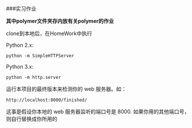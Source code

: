 ###实习作业

**其中polymer文件夹存内放有关polymer的作业**

clone到本地后，在HomeWork中执行

Python 2.x:
```
python -m SimpleHTTPServer
```

Python 3.x:
```
python -m http.server 
```

运行本项目的最终版本来检测你的 web 服务器。如：
```
http://localhost:8000/finished/
```

这事是假设你本地的 web 服务器监听的端口号是 8000. 如果你用的其他端口号，则自行替换成你所用的